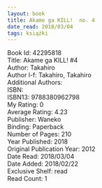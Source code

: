 ```yaml
---
layout: book
title: Akame ga KILL!  no. 4
date_read: 2018/03/04
tags: książki
---
```


Book Id: 42295818<br />
Title: Akame ga KILL! #4<br />
Author: Takahiro<br />
Author l-f: Takahiro, Takahiro<br />
Additional Authors: <br />
ISBN: <br />
ISBN13: 9788380962798<br />
My Rating: 0<br />
Average Rating: 4.23<br />
Publisher: Waneko<br />
Binding: Paperback<br />
Number of Pages: 210<br />
Year Published: 2018<br />
Original Publication Year: 2012<br />
Date Read: 2018/03/04<br />
Date Added: 2018/02/22<br />
Exclusive Shelf: read<br />
Read Count: 1<br />


